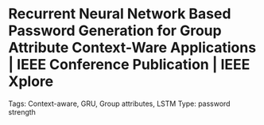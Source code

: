 # Recurrent Neural Network Based Password Generation for Group Attribute Context-Ware Applications | IEEE Conference Publication | IEEE Xplore

Tags: Context-aware, GRU, Group attributes, LSTM
Type: password strength